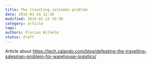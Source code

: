 ```yaml
---
title: The traveling salesman problem
date: 2016-01-24 12:30
modified: 2016-01-22 19:30
category: article
tags:
authors: Florian Wilhelm
status: draft
---
```


Article about https://tech.zalando.com/blog/defeating-the-travelling-salesman-problem-for-warehouse-logistics/
